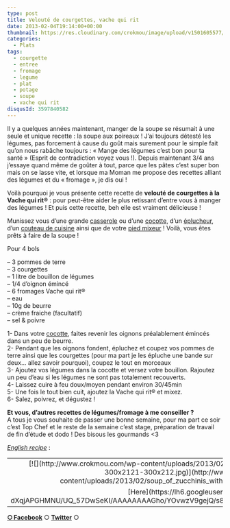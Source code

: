 ```yaml
---
type: post
title: Velouté de courgettes, vache qui rit
date: 2013-02-04T19:14:00+00:00
thumbnail: https://res.cloudinary.com/crokmou/image/upload/v1501605577/20130203_velout--_soupe_courgette_vache_qui_rit_0006-73x110_ewrg1s.jpg
categories: 
  - Plats
tags: 
  - courgette
  - entree
  - fromage
  - legume
  - plat
  - potage
  - soupe
  - vache qui rit
disqusId: 3597840582
---
```


Il y a quelques années maintenant, manger de la soupe se résumait à une seule et unique recette : la soupe aux poireaux ! J’ai toujours détesté les légumes, pas forcement à cause du goût mais surement pour le simple fait qu’on nous rabâche toujours : « Mange des légumes c’est bon pour ta santé » (Esprit de contradiction voyez vous !). Depuis maintenant 3/4 ans j’essaye quand même de goûter à tout, parce que les pâtes c’est super bon mais on se lasse vite, et lorsque ma Moman me propose des recettes alliant des légumes et du « fromage », je dis oui !

Voilà pourquoi je vous présente cette recette de **velouté de courgettes à la Vache qui rit®** : pour peut-être aider le plus retissant d’entre vous à manger des légumes ! Et puis cette recette, beh elle est vraiment délicieuse !

Munissez vous d’une grande [casserole](http://www.rueducommerce.fr/index/casserole%20fonte) ou d’une [cocotte](http://www.rueducommerce.fr/index/cocotte), d’un [éplucheur](http://www.rueducommerce.fr/m/pl/malid:43774618), d’un [couteau de cuisine](http://www.rueducommerce.fr/m/pl/malid:12468606) ainsi que de votre [pied mixeur](http://www.rueducommerce.fr/m/pl/malid:15123483) ! Voilà, vous êtes prêts à faire de la soupe !



Pour 4 bols

– 3 pommes de terre  
– 3 courgettes  
– 1 litre de bouillon de légumes  
– 1/4 d’oignon émincé  
– 6 fromages Vache qui rit®  
– eau  
– 10g de beurre  
– crème fraiche (facultatif)  
– sel & poivre

1- Dans votre [cocotte](http://www.rueducommerce.fr/index/cocotte), faites revenir les oignons préalablement émincés dans un peu de beurre.  
2- Pendant que les oignons fondent, épluchez et coupez vos pommes de terre ainsi que les courgettes (pour ma part je les épluche une bande sur deux… allez savoir pourquoi), coupez le tout en morceaux  
3- Ajoutez vos légumes dans la cocotte et versez votre bouillon. Rajoutez un peu d’eau si les légumes ne sont pas totalement recouverts.  
4- Laissez cuire à feu doux/moyen pendant environ 30/45min  
5- Une fois le tout bien cuit, ajoutez la Vache qui rit® et mixez.  
6- Salez, poivrez, et dégustez !



**Et vous, d’autres recettes de légumes/fromage à me conseiller ?**  
A tous je vous souhaite de passer une bonne semaine, pour ma part ce soir c’est Top Chef et le reste de la semaine c’est stage, préparation de travail de fin d’étude et dodo ! Des bisous les gourmands <3

_[English recipe](https://lh6.googleusercontent.com/-dXqjAPGHMNU/UQ_57DwSeKI/AAAAAAAAGho/YOvwzV9gejQ/s842/soup_of_zucchinis_with_the_laughing_cow.jpg)_ :

<table style="margin-left: auto; margin-right: auto; text-align: center;" cellspacing="0" cellpadding="0" align="center">

<tbody>

<tr>

<td style="text-align: center;">[![](http://www.crokmou.com/wp-content/uploads/2013/02/soup_of_zucchinis_with_the_laughing_cow-300x2121-300x212.jpg)](http://www.crokmou.com/wp-content/uploads/2013/02/soup_of_zucchinis_with_the_laughing_cow-300x2121.jpg)</td>

</tr>

<tr>

<td style="text-align: center;">[Here](https://lh6.googleusercontent.com/-dXqjAPGHMNU/UQ_57DwSeKI/AAAAAAAAGho/YOvwzV9gejQ/s842/soup_of_zucchinis_with_the_laughing_cow.jpg)</td>

</tr>

</tbody>

</table>

[**○<span style="font-size: xx-small; margin: 0px; outline: 0px; padding: 0px;"><span style="font-family: Arial, Helvetica, sans-serif; margin: 0px; outline: 0px; padding: 0px;"> </span></span>Facebook**](https://www.facebook.com/pages/CroKMou/148093255259077) ○ [**Twitter**](https://twitter.com/Crokmou) ○